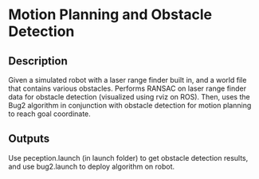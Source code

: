 # Motion Planning and Obstacle Detection

## Description
Given a simulated robot with a laser range finder built in, and a world file that contains various obstacles. Performs RANSAC on laser range finder data for 
obstacle detection (visualized using rviz on ROS). Then, uses the Bug2 algorithm in conjunction with obstacle detection for motion planning to reach goal coordinate.

## Outputs
Use peception.launch (in launch folder) to get obstacle detection results, and use bug2.launch to deploy algorithm on robot.
